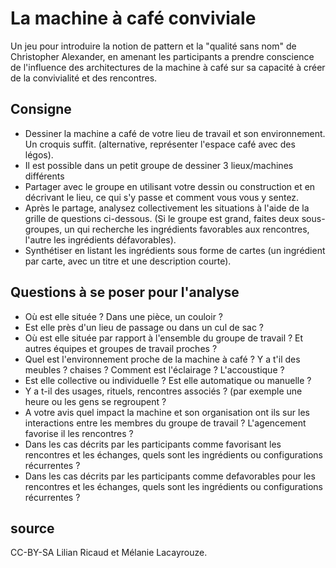 # La machine à café conviviale

Un jeu pour introduire la notion de pattern et la "qualité sans nom" de Christopher Alexander, en amenant les participants a prendre conscience de l'influence des architectures de la machine à café sur sa capacité à créer de la convivialité et des rencontres.

## Consigne

- Dessiner la machine a café de votre lieu de travail et son environnement. Un croquis suffit. (alternative, représenter l'espace café avec des légos).
- Il est possible dans un petit groupe de dessiner 3 lieux/machines différents
- Partager avec le groupe en utilisant votre dessin ou construction et en décrivant le lieu, ce qui s'y passe et comment vous vous y sentez.
- Après le partage, analysez collectivement les situations à l'aide de la grille de questions ci-dessous. (Si le groupe est grand, faites deux sous-groupes, un qui recherche les ingrédients favorables aux rencontres, l'autre les ingrédients défavorables).
- Synthétiser en listant les ingrédients sous forme de cartes (un ingrédient par carte, avec un titre et une description courte).

## Questions à se poser pour l'analyse

- Où est elle située ? Dans une pièce, un couloir ?
- Est elle près d'un lieu de passage ou dans un cul de sac ? 
- Où est elle située par rapport à l'ensemble du groupe de travail ? Et autres équipes et groupes de travail proches ?
- Quel est l'environnement proche de la machine à café ? Y a t'il des meubles ? chaises ? Comment est l'éclairage ? L'accoustique ?
- Est elle collective ou individuelle ? Est elle automatique ou manuelle ?
- Y a t-il des usages, rituels, rencontres associés ? (par exemple une heure ou les gens se regroupent ?
- A votre avis quel impact la machine et son organisation ont ils sur les interactions entre les membres du groupe de travail ? L'agencement favorise il les rencontres ?
- Dans les cas décrits par les participants comme favorisant les rencontres et les échanges, quels sont les ingrédients ou configurations récurrentes ?
- Dans les cas décrits par les participants comme defavorables pour les rencontres et les échanges, quels sont les ingrédients ou configurations récurrentes ?


## source 

CC-BY-SA Lilian Ricaud et Mélanie Lacayrouze.
